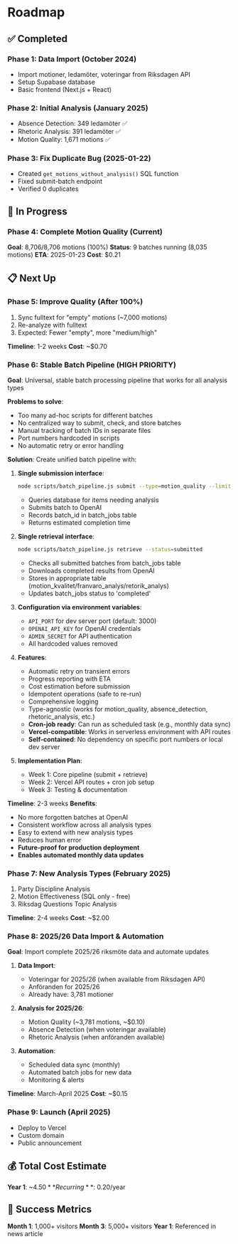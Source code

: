 # Roadmap

## ✅ Completed

### Phase 1: Data Import (October 2024)
- Import motioner, ledamöter, voteringar from Riksdagen API
- Setup Supabase database
- Basic frontend (Next.js + React)

### Phase 2: Initial Analysis (January 2025)
- Absence Detection: 349 ledamöter ✅
- Rhetoric Analysis: 391 ledamöter ✅
- Motion Quality: 1,671 motions ✅

### Phase 3: Fix Duplicate Bug (2025-01-22)
- Created `get_motions_without_analysis()` SQL function
- Fixed submit-batch endpoint
- Verified 0 duplicates

## 🔄 In Progress

### Phase 4: Complete Motion Quality (Current)
**Goal**: 8,706/8,706 motions (100%)
**Status**: 9 batches running (8,035 motions)
**ETA**: 2025-01-23
**Cost**: $0.21

## 📋 Next Up

### Phase 5: Improve Quality (After 100%)
1. Sync fulltext for "empty" motions (~7,000 motions)
2. Re-analyze with fulltext
3. Expected: Fewer "empty", more "medium/high"

**Timeline**: 1-2 weeks
**Cost**: ~$0.70

### Phase 6: Stable Batch Pipeline (HIGH PRIORITY)
**Goal**: Universal, stable batch processing pipeline that works for all analysis types

**Problems to solve**:
- Too many ad-hoc scripts for different batches
- No centralized way to submit, check, and store batches
- Manual tracking of batch IDs in separate files
- Port numbers hardcoded in scripts
- No automatic retry or error handling

**Solution**: Create unified batch pipeline with:

1. **Single submission interface**:
   ```bash
   node scripts/batch_pipeline.js submit --type=motion_quality --limit=1000
   ```
   - Queries database for items needing analysis
   - Submits batch to OpenAI
   - Records batch_id in batch_jobs table
   - Returns estimated completion time

2. **Single retrieval interface**:
   ```bash
   node scripts/batch_pipeline.js retrieve --status=submitted
   ```
   - Checks all submitted batches from batch_jobs table
   - Downloads completed results from OpenAI
   - Stores in appropriate table (motion_kvalitet/franvaro_analys/retorik_analys)
   - Updates batch_jobs status to 'completed'

3. **Configuration via environment variables**:
   - `API_PORT` for dev server port (default: 3000)
   - `OPENAI_API_KEY` for OpenAI credentials
   - `ADMIN_SECRET` for API authentication
   - All hardcoded values removed

4. **Features**:
   - Automatic retry on transient errors
   - Progress reporting with ETA
   - Cost estimation before submission
   - Idempotent operations (safe to re-run)
   - Comprehensive logging
   - Type-agnostic (works for motion_quality, absence_detection, rhetoric_analysis, etc.)
   - **Cron-job ready**: Can run as scheduled task (e.g., monthly data sync)
   - **Vercel-compatible**: Works in serverless environment with API routes
   - **Self-contained**: No dependency on specific port numbers or local dev server

5. **Implementation Plan**:
   - Week 1: Core pipeline (submit + retrieve)
   - Week 2: Vercel API routes + cron job setup
   - Week 3: Testing & documentation

**Timeline**: 2-3 weeks
**Benefits**:
- No more forgotten batches at OpenAI
- Consistent workflow across all analysis types
- Easy to extend with new analysis types
- Reduces human error
- **Future-proof for production deployment**
- **Enables automated monthly data updates**

### Phase 7: New Analysis Types (February 2025)
1. Party Discipline Analysis
2. Motion Effectiveness (SQL only - free)
3. Riksdag Questions Topic Analysis

**Timeline**: 2-4 weeks
**Cost**: ~$2.00

### Phase 8: 2025/26 Data Import & Automation
**Goal**: Import complete 2025/26 riksmöte data and automate updates

1. **Data Import**:
   - Voteringar for 2025/26 (when available from Riksdagen API)
   - Anföranden for 2025/26
   - Already have: 3,781 motioner

2. **Analysis for 2025/26**:
   - Motion Quality (~3,781 motions, ~$0.10)
   - Absence Detection (when voteringar available)
   - Rhetoric Analysis (when anföranden available)

3. **Automation**:
   - Scheduled data sync (monthly)
   - Automated batch jobs for new data
   - Monitoring & alerts

**Timeline**: March-April 2025
**Cost**: ~$0.15

### Phase 9: Launch (April 2025)
- Deploy to Vercel
- Custom domain
- Public announcement

## 💰 Total Cost Estimate

**Year 1**: ~$4.50
**Recurring**: ~$0.20/year

## 🎯 Success Metrics

**Month 1**: 1,000+ visitors
**Month 3**: 5,000+ visitors
**Year 1**: Referenced in news article

